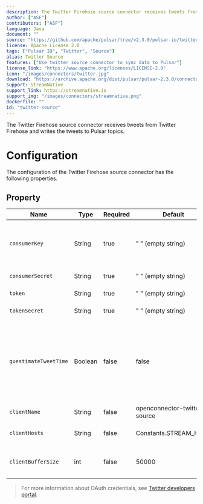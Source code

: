 ```yaml
---
description: The Twitter Firehose source connector receives tweets from Twitter Firehose and writes the tweets to Pulsar topics.
author: ["ASF"]
contributors: ["ASF"]
language: Java
document: ""
source: "https://github.com/apache/pulsar/tree/v2.3.0/pulsar-io/twitter/src/main/java/org/apache/pulsar/io/twitter"
license: Apache License 2.0
tags: ["Pulsar IO", "Twitter", "Source"]
alias: Twitter Source
features: ["Use twitter source connector to sync data to Pulsar"]
license_link: "https://www.apache.org/licenses/LICENSE-2.0"
icon: "/images/connectors/twitter.jpg"
download: "https://archive.apache.org/dist/pulsar/pulsar-2.3.0/connectors/pulsar-io-twitter-2.3.0.nar"
support: StreamNative
support_link: https://streamnative.io
support_img: "/images/connectors/streamnative.png"
dockerfile: ""
id: "twitter-source"
---
```


The Twitter Firehose source connector receives tweets from Twitter Firehose and writes the tweets to Pulsar topics.

# Configuration

The configuration of the Twitter Firehose source connector has the following properties.

## Property

| Name | Type|Required | Default | Description 
|------|----------|----------|---------|-------------|
| `consumerKey` | String|true | " " (empty string) | The twitter OAuth consumer key.<br><br>For more information, see [Access tokens](https://developer.twitter.com/en/docs/basics/authentication/guides/access-tokens). |
| `consumerSecret` | String |true | " " (empty string)  | The twitter OAuth consumer secret. |
| `token` | String|true | " " (empty string)  | The twitter OAuth token. |
| `tokenSecret` | String|true | " " (empty string) | The twitter OAuth secret. |
| `guestimateTweetTime`|Boolean|false|false|Most firehose events have null createdAt time.<br><br>If `guestimateTweetTime` set to true, the connector estimates the createdTime of each firehose event to be current time.
| `clientName` |  String |false | openconnector-twitter-source| The twitter firehose client name. |
| `clientHosts` |String| false | Constants.STREAM_HOST | The twitter firehose hosts to which client connects. |
| `clientBufferSize` | int|false | 50000 | The buffer size for buffering tweets fetched from twitter firehose. |

> For more information about OAuth credentials, see [Twitter developers portal](https://developer.twitter.com/en.html).
